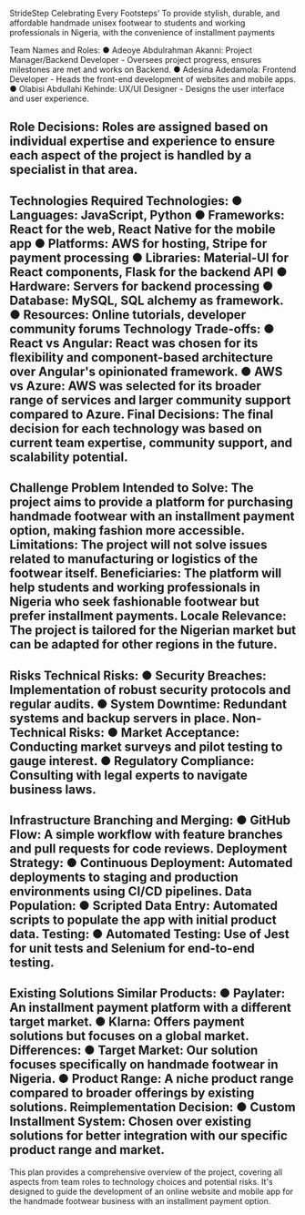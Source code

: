 StrideStep 
Celebrating Every Footsteps’
To provide stylish, durable, and affordable handmade unisex footwear to students and working professionals in Nigeria, with the convenience of installment payments

Team
Names and Roles:
●	Adeoye Abdulrahman Akanni: Project Manager/Backend Developer - Oversees project progress, ensures milestones are met and works on Backend.
●	Adesina Adedamola: Frontend Developer - Heads the front-end development of websites and mobile apps.
●	Olabisi Abdullahi Kehinde: UX/UI Designer - Designs the user interface and user experience.

Role Decisions:
Roles are assigned based on individual expertise and experience to ensure each aspect of the project is handled by a specialist in that area.
---
Technologies
Required Technologies:
●	Languages: JavaScript, Python
●	Frameworks: React for the web, React Native for the mobile app
●	Platforms: AWS for hosting, Stripe for payment processing
●	Libraries: Material-UI for React components, Flask for the backend API
●	Hardware: Servers for backend processing
●	Database: MySQL, SQL alchemy as framework.
●	Resources: Online tutorials, developer community forums
Technology Trade-offs:
●	React vs Angular: React was chosen for its flexibility and component-based architecture over Angular's opinionated framework.
●	AWS vs Azure: AWS was selected for its broader range of services and larger community support compared to Azure.
Final Decisions:
The final decision for each technology was based on current team expertise, community support, and scalability potential.
---
Challenge
Problem Intended to Solve:
The project aims to provide a platform for purchasing handmade footwear with an installment payment option, making fashion more accessible.
Limitations:
The project will not solve issues related to manufacturing or logistics of the footwear itself.
Beneficiaries:
The platform will help students and working professionals in Nigeria who seek fashionable footwear but prefer installment payments.
Locale Relevance:
The project is tailored for the Nigerian market but can be adapted for other regions in the future.
---
Risks
Technical Risks:
●	Security Breaches: Implementation of robust security protocols and regular audits.
●	System Downtime: Redundant systems and backup servers in place.
Non-Technical Risks:
●	Market Acceptance: Conducting market surveys and pilot testing to gauge interest.
●	Regulatory Compliance: Consulting with legal experts to navigate business laws.
---
Infrastructure
Branching and Merging:
●	GitHub Flow: A simple workflow with feature branches and pull requests for code reviews.
Deployment Strategy:
●	Continuous Deployment: Automated deployments to staging and production environments using CI/CD pipelines.
Data Population:
●	Scripted Data Entry: Automated scripts to populate the app with initial product data.
Testing:
●	Automated Testing: Use of Jest for unit tests and Selenium for end-to-end testing.
---
Existing Solutions
Similar Products:
●	Paylater: An installment payment platform with a different target market.
●	Klarna: Offers payment solutions but focuses on a global market.
Differences:
●	Target Market: Our solution focuses specifically on handmade footwear in Nigeria.
●	Product Range: A niche product range compared to broader offerings by existing solutions.
Reimplementation Decision:
●	Custom Installment System: Chosen over existing solutions for better integration with our specific product range and market.
---
This plan provides a comprehensive overview of the project, covering all aspects from team roles to technology choices and potential risks. It's designed to guide the development of an online website and mobile app for the handmade footwear business with an installment payment option.
